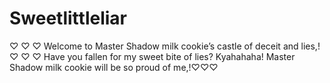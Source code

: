# Sweetlittleliar
♡ ♡ ♡ Welcome to Master Shadow milk cookie’s castle of deceit and lies,! ♡ ♡ ♡
Have you fallen for my sweet bite of lies? Kyahahaha! Master Shadow milk cookie will be so proud of me,!♡♡♡
